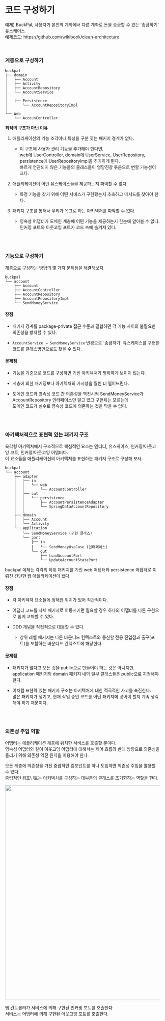 # 코드 구성하기 

예제) BuckPal, 사용자가 본인의 계좌에서 다른 계좌로 돈을 송금할 수 있는 '송금하기' 유스케이스  
예제코드: <https://github.com/wikibook/clean-architecture>  

<br />

### 계층으로 구성하기
```
buckpal
├── domain
│   ├── Account
│   ├── Activity
│   ├── AccountRepository 
│   └── AccountService 
│    
│   ├── Persistence
│       └── AccountRepositoryImpl
│    
└── Web
    └── AccounController 
```  

**최적의 구조가 아닌 이유**  
1. 애플리케이션의 기능 조각이나 특성을 구분 짓는 패키지 경계가 없다.
    - 이 구조에 사용자 관리 기능을 추가해야 한다면,   
      web에 UserController, domain에 UserService, UserRepository,   
      persistence에 UserRepositoryImpl을 추가하게 된다.     
      빠르게 연관되지 않은 기능들의 클래스들이 엉망진창 묶음으로 변할 가능성이 크다.     
    

2. 애플리케이션이 어떤 유스케이스들을 제공하는지 파악할 수 없다.   
    - 특정 기능을 찾기 위해 어떤 서비스가 구현했는지 추측하고 메서드를 찾아야 한다. 


3. 패키지 구조를 통해서 우리가 목표로 하는 아키텍처를 파악할 수 없다.     
    - 영속성 어댑터가 도메인 계층에 어떤 기능을 제공하는지 한눈에 알아볼 수 없다.    
      인커밍 포트와 아웃고잉 포트가 코드 속에 숨겨져 있다.   
    
<br />
<br />  

### 기능으로 구성하기 
계층으로 구성하는 방법의 몇 가지 문제점을 해결해보자.   

```
buckpal
└── account
    ├── Account
    ├── AccountController
    ├── AccountRepository 
    ├── AccountRepositoryImpl 
    └── SendMoneyService 
```

#### 장점 
* 패키지 경계를 package-private 접근 수준과 결합하면 각 기능 사이의 불필요한 의존성을 방지할 수 있다.      

* `AccountService → SendMoneyService` 변경으로 '송금하기' 유스케이스를 구현한 코드를 클래스명만으로도 찾을 수 있다.  


#### 문제점   
* 기능을 기준으로 코드를 구성하면 기반 아키텍처가 명확하게 보이지 않는다.

* 게층에 의한 패키징보다 아키텍처의 가시성을 훨씬 더 떨어뜨린다. 

* 도메인 코드와 영속성 코드 간 의존성을 역전시켜 SendMoneyService가 AccountRepository 인터페이스만 알고 있고 구현체는 모르는데   
  도메인 코드가 실수로 영속성 코드에 의존하는 것을 막을 수 없다.           


<br />
<br />

### 아키텍처적으로 표현력 있는 패키지 구조 
육각형 아키텍처에서 구조적으로 핵심적인 요소는 엔티티, 유스케이스, 인커밍/아웃고잉 코트, 인커밍/아웃고잉 어탭터다.   
이 요소들을 애플리케이션의 아키텍처를 표현하는 패키지 구조로 구성해 보자. 

```
buckpal
└── account
    ├── adapter
    │   ├── in
    │   │   └── web
    │   │       └── AccountController
    │   ├── out
    │   │   └── persistence
    │   │       ├── AccountPersistenceAdapter
    │   │       └── SpringDataAccountRepository 
    │   │
    ├── domain
    │   ├── Account 
    │   └── Activity
    └── application 
        └── SendMoneyService (구현 클래스)
        └── port 
            ├── in
            │   └── SendMoneyUseCase (인터페이스) 
            └── out
                ├── LoadAccountPort
                └── UpdateAccountStatePort 
```

buckpal 예제는 각각의 하위 패키지를 가진 web 어댑터와 persistence 어댑터로 이뤄진 간단한 웹 애플리케이션이 됐다.   


#### 장점 
* 각 아키텍처 요소들에 정해진 위치가 있어 직관적이다.   

* 어댑터 코드를 자체 패키지로 이동시키면 필요할 경우 하나의 어댑터를 다른 구현으로 쉽게 교체할 수 있다.   

* DDD 개념을 직접적으로 대응할 수 있다.   
    - 상위 레벨 패키지는 다른 바운디드 컨텍스트와 통신할 전용 진입점과 출구(포트)를 포함하는 바운디드 컨텍스트에 해당한다.    


#### 문제점 
* 패키지가 많다고 모든 것을 public으로 만들어야 하는 것은 아니지만,    
application 패키지와 domain 패키지 내의 일부 클래스들은 public으로 지정해야 한다.     

* 이처럼 표현력 있는 패키지 구조는 아키텍처에 대한 적극적인 사고를 촉진한다.      
많은 패키지가 생기고, 현재 작업 중인 코드를 어떤 패키지에 넣어야 할지 계속 생각해야 하기 때문이다.  


<br />
<br />

### 의존성 주입 역할 
어댑터는 애플리케이션 계층에 위치한 서비스를 호출할 뿐이다.   
영속성 어댑터와 같이 아웃고잉 어댑터에 대해서는 제어 흐름의 반대 방향으로 의존성을 돌리기 위해 의존성 역전 원칙을 이용해야 한다.    

모든 계층에 의존성을 가진 중립적인 컴포넌트를 하나 도입하면 의존성 주입을 활용할 수 있다.   
중립적인 컴포넌트는 아키텍처를 구성하는 대부분의 클래스를 초기화하는 역할을 한다.  


<img width="700" src="https://user-images.githubusercontent.com/33855307/152731686-0edb14c3-b245-48f1-a124-780865209661.jpeg">


웹 컨트롤러가 서비스에 의해 구현된 인커밍 포트를 호출한다.    
서비스는 어댑터에 의해 구현된 아웃고잉 포트를 호출한다.  

